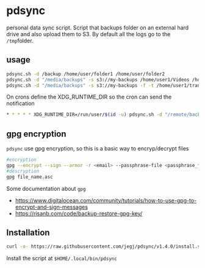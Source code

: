 # pdsync
personal data sync script. Script that backups folder on an external hard drive and also upload them to S3. By default all the logs go to the `/tmp`folder.

## usage

```sh 
pdsync.sh -d /backup /home/user/folder1 /home/user/folder2
pdsync.sh -d "/media/backups" -s s3://my-backups /home/user1/Videos /home/user1/Documents /home/user1/Pictures /home/user1/projects
pdsync.sh -d "/media/backups" -s s3://my-backups -f -t /home/user1/transition_folder /home/user1/Videos /home/user1/Documents /home/user1/Pictures /home/user1/projects
```
On crons define the XDG_RUNTIME_DIR so the cron can send the notification

```sh
* * * * * XDG_RUNTIME_DIR=/run/user/$(id -u) pdsync.sh -d "/remote/backup" -p 5  -s s3://my-backups /home
```
## gpg encryption
`pdsync` use gpg encryption, so this is a basic way to encryp/decrypt files
```sh
#encryption
gpg --encrypt --sign --armor -r <email> --passphrase-file <passphrase_file> -o <destination> file_name
#descryption
gpg file_name.asc
```

Some documentation about `gpg`

- https://www.digitalocean.com/community/tutorials/how-to-use-gpg-to-encrypt-and-sign-messages
- https://risanb.com/code/backup-restore-gpg-key/

## Installation

```sh
curl -o- https://raw.githubusercontent.com/jegj/pdsync/v1.4.0/install.sh | bash
```

Install the script at `$HOME/.local/bin/pdsync`
